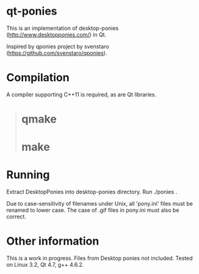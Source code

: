 qt-ponies
=========

This is an implementation of desktop-ponies (http://www.desktopponies.com/) in Qt.

Inspired by qponies project by svenstaro (https://github.com/svenstaro/qponies).

Compilation
===========
A compiler supporting C++11 is required, as are Qt libraries.

> # qmake
> # make


Running
=======
Extract DesktopPonies into desktop-ponies directory. Run ./ponies .

Due to case-sensitivity of filenames under Unix, all 'pony.ini' files 
must be renamed to lower case. The case of .gif files in pony.ini must
also be correct.

Other information
=================
This is a work in progress. Files from Desktop ponies not included.
Tested on Linux 3.2, Qt 4.7, g++ 4.6.2.

